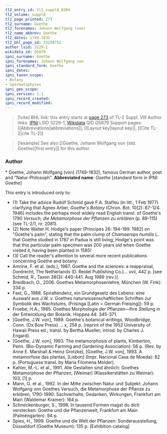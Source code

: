 ```yaml
---
tl2_entry_id: tl2_suppl8_0204
tl2_volume: suppl8
tl2_page_printed: 273
tl2_surname: Goethe
tl2_forenames: Johann Wolfgang (von)
tl2_name_abbrev: Goethe
tl2_dates: 1749-1832
tl2_bhl_page_id: 33258751
author_lsid: 3229-1
wikidata_id: Q5879
ipni_surname: Goethe
ipni_forenames: Johann Wolfgang von
ipni_standard_form: Goethe
ipni_dates: 
ipni_taxon_scope: 
- Botany
- Spermatophytes
ipni_geo_scope: 
ipni_version: 1.1
ipni_record_created: 
ipni_record_modified:
---
```


> [!cite] BHL link: this entry starts at [page 273](https://www.biodiversitylibrary.org/page/33258751) of TL-2 Suppl. VIII
> Author links: [IPNI](https://www.ipni.org/a/3229-1) LSID 3229-1, [Wikidata](https://www.wikidata.org/wiki/Q5879) QID Q5879
> Support pages: [[Abbreviations|abbreviations]], [[Layout key|layout key]], [[Cite TL-2|cite TL-2]]

> [!example] See also [[Goethe, Johann Wolfgang von {std. Goethe}|first entry]] for this author

### Author

\* Goethe, Johann Wolfgang (von) (1749-1832), famous German author, poet and "Natur-Philosoph". 
**Abbreviated name**: *Goethe* \[standard form in IPNI: *Goethe*\]

This entry is introduced only to:
- (1) Take the advice Rudolf Schmid gave F.A. Stafleu (in litt., 1 Feb 1977) clarifying that Agnes Arber, *Goethe's Botany* (Chron. Bot. 10(2): 67-124. 1946) includes the perhaps most widely read English transl. of Goethe's 1790 *Versuch, die Metamorphose der Pflanzen zu erklären* (p. 89-115) (see TL-2/1, nr. 2081).
- (2) Note Walter H. Hodge's paper (Principes 26: 194-199. 1982) on "Goethe's palm", stating that the palm clump of *Chamaerops humilis* L. that Goethe studied in 1787 in Padua is still living; Hodge's point was that this particular palm specimen was 200 years old when Goethe visited it, having been planted in 1585!
- (3) Call the reader's attention to several more recent publications concerning Goethe and botany:
- Amrine, F. et al. (eds.), 1987. Goethe and the sciences: a reappraisal, Dordrecht, The Netherlands (D. Reidel Publishing Co.)... xvii, 442 p. \[see Schmid, R., Taxon 38(3): 440-441. Aug 1989 (rev.)\].
- Breidbach, O., 2006. Goethes Metamorphosenlehre, München (W. Fink): 334 p.
- Fast, G., 1988. Spiraltendenz, ein Grundgesetz des Lebens: eine Auswahl aus J.W. v. Goethes naturwissenschaftlichen Schriften zur Symbolik des Wachstums, (Frisinga \[Latin = German Freising\]): 59 p.
- Froebe, H.A., 1985. Goethes Morphologie der Pflanzen—Ihre Stellung in der Entwicklung der Botanik. Hoppea 44: 345-371.
- \[Goethe, J.W. von\], 1989. Goethe's botanical writings, Woodbridge, Conn. (Ox Bow Press) ... x, 258 p. (reprint of the 1952 University of Hawaii Press ed.; transl. by Bertha Mueller; introd. by Charles J. Engard).
- \[Goethe, J.W. von\], 1993. The metamorphosis of plants, Kimberton, Penn. (Bio-Dynamic Farming and Gardening Association): 56 p. (Rev. by Anne E. Marshall & Heinz Grotzke), \[Goethe, J.W. von\], 1993. A metamorfose das plantas, \[Lisbon\] (Impr. Nacional Casa de Moeda): 82 p. (Portuguese transl. by Maria Filomena Molder).
- Kahler, M.-L. et al., 1991. Alle Gestalten sind ähnlich: Goethes Metamorphose der Pflanzen, \[Weimar\] (Klassikerstätten zu Weimar): 103, \[1\] p.
- Mann, G. et al., 1992. In der Mitte zwischen Natur und Subjekt: Johann Wolfgang von Goethes Versuch, die Metamorphose der Pflanze zu erklären, 1790-1990: Sachverhalte, Gedanken, Wirkungen, Frankfurt am Main (Waldemar Kramer): 164 p.
- Schneckenburger, S., 1998. In tausend Formen magst du dich verstecken: Goethe und die Pflanzenwelt, Frankfurt am Main (Palmengarten): 94 p.
- Spies, H., 1999. Goethe und die Welt der Pflanzen: Sonderausstellung, Düsseldorf (Goethe Museum): 135 p. \[Exhibition catalog\]

